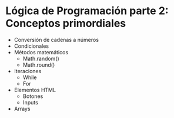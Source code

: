 # Lógica de Programación parte 2: Conceptos primordiales

* Conversión de cadenas a números
* Condicionales
* Métodos matemáticos 
    * Math.random()
    * Math.round()
* Iteraciones
    * While
    * For
* Elementos HTML
    * Botones 
    * Inputs
* Arrays 